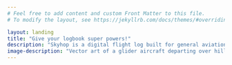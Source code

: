 ```yaml
---
# Feel free to add content and custom Front Matter to this file.
# To modify the layout, see https://jekyllrb.com/docs/themes/#overriding-theme-defaults

layout: landing
title: "Give your logbook super powers!"
description: "Skyhop is a digital flight log built for general aviation. Check out how we can make your life easier."
image-description: "Vector art of a glider aircraft departing over hills."
---
```

